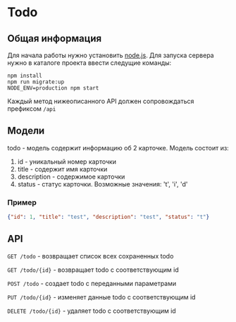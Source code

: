 # Todo

## Общая информация
Для начала работы нужно установить [node.js](https://nodejs.org/en/download/). Для запуска сервера нужно в каталоге проекта ввести следущие команды: 
```
npm install
npm run migrate:up
NODE_ENV=production npm start
```

Каждый метод нижеописанного API должен сопровождаться префиксом `/api`

## Модели
todo - модель содержит информацию об 2 карточке. Модель состоит из: 
1. id - уникальный номер карточки 
2. title - содержит имя карточки 
3. description - содержимое карточки
4. status - статус карточки. Возможные значения: 't', 'i', 'd'

### Пример
```json
{"id": 1, "title": "test", "description": "test", "status": "t"}
```

## API
`GET /todo` - возвращает список всех сохраненных todo

`GET /todo/{id}` - возвращает todo с соответствующим id

`POST /todo` - создает todo c переданными параметрами

`PUT /todo/{id}` - изменяет данные todo c соответствующим id

`DELETE /todo/{id}` - удаляет todo с соответствующим id
